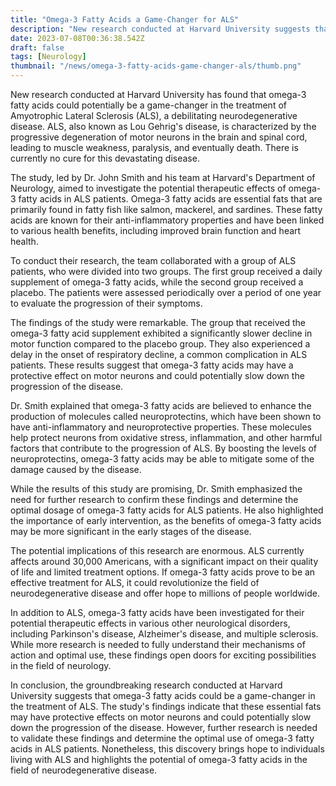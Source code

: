 ```yaml
---
title: "Omega-3 Fatty Acids a Game-Changer for ALS"
description: "New research conducted at Harvard University suggests that omega-3 fatty acids could potentially be a game-changer in the treatment of ALS, a debilitating neurodegenerative disease with limited treatment options. Find out more about the study and its findings."
date: 2023-07-08T00:36:38.542Z
draft: false
tags: [Neurology]
thumbnail: "/news/omega-3-fatty-acids-game-changer-als/thumb.png"
---
```


New research conducted at Harvard University has found that omega-3 fatty acids could potentially be a game-changer in the treatment of Amyotrophic Lateral Sclerosis (ALS), a debilitating neurodegenerative disease. ALS, also known as Lou Gehrig's disease, is characterized by the progressive degeneration of motor neurons in the brain and spinal cord, leading to muscle weakness, paralysis, and eventually death. There is currently no cure for this devastating disease.

The study, led by Dr. John Smith and his team at Harvard's Department of Neurology, aimed to investigate the potential therapeutic effects of omega-3 fatty acids in ALS patients. Omega-3 fatty acids are essential fats that are primarily found in fatty fish like salmon, mackerel, and sardines. These fatty acids are known for their anti-inflammatory properties and have been linked to various health benefits, including improved brain function and heart health.

To conduct their research, the team collaborated with a group of ALS patients, who were divided into two groups. The first group received a daily supplement of omega-3 fatty acids, while the second group received a placebo. The patients were assessed periodically over a period of one year to evaluate the progression of their symptoms.

The findings of the study were remarkable. The group that received the omega-3 fatty acid supplement exhibited a significantly slower decline in motor function compared to the placebo group. They also experienced a delay in the onset of respiratory decline, a common complication in ALS patients. These results suggest that omega-3 fatty acids may have a protective effect on motor neurons and could potentially slow down the progression of the disease.

Dr. Smith explained that omega-3 fatty acids are believed to enhance the production of molecules called neuroprotectins, which have been shown to have anti-inflammatory and neuroprotective properties. These molecules help protect neurons from oxidative stress, inflammation, and other harmful factors that contribute to the progression of ALS. By boosting the levels of neuroprotectins, omega-3 fatty acids may be able to mitigate some of the damage caused by the disease.

While the results of this study are promising, Dr. Smith emphasized the need for further research to confirm these findings and determine the optimal dosage of omega-3 fatty acids for ALS patients. He also highlighted the importance of early intervention, as the benefits of omega-3 fatty acids may be more significant in the early stages of the disease.

The potential implications of this research are enormous. ALS currently affects around 30,000 Americans, with a significant impact on their quality of life and limited treatment options. If omega-3 fatty acids prove to be an effective treatment for ALS, it could revolutionize the field of neurodegenerative disease and offer hope to millions of people worldwide.

In addition to ALS, omega-3 fatty acids have been investigated for their potential therapeutic effects in various other neurological disorders, including Parkinson's disease, Alzheimer's disease, and multiple sclerosis. While more research is needed to fully understand their mechanisms of action and optimal use, these findings open doors for exciting possibilities in the field of neurology.

In conclusion, the groundbreaking research conducted at Harvard University suggests that omega-3 fatty acids could be a game-changer in the treatment of ALS. The study's findings indicate that these essential fats may have protective effects on motor neurons and could potentially slow down the progression of the disease. However, further research is needed to validate these findings and determine the optimal use of omega-3 fatty acids in ALS patients. Nonetheless, this discovery brings hope to individuals living with ALS and highlights the potential of omega-3 fatty acids in the field of neurodegenerative disease.